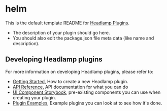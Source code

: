 # helm

This is the default template README for [Headlamp Plugins](https://github.com/headlamp-k8s/headlamp).

- The description of your plugin should go here.
- You should also edit the package.json file meta data (like name and description).

## Developing Headlamp plugins

For more information on developing Headlamp plugins, please refer to:

- [Getting Started](https://headlamp.dev/docs/latest/development/plugins/), How to create a new Headlamp plugin.
- [API Reference](https://headlamp.dev/docs/latest/development/api/), API documentation for what you can do
- [UI Component Storybook](https://headlamp.dev/docs/latest/development/frontend/#storybook), pre-existing components you can use when creating your plugin.
- [Plugin Examples](https://github.com/headlamp-k8s/headlamp/tree/main/plugins/examples), Example plugins you can look at to see how it's done.
